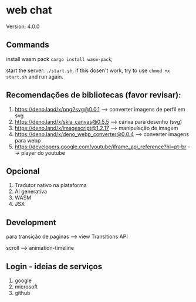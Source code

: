 ﻿# web chat

Version: 4.0.0

## Commands

install wasm pack `cargo install wasm-pack`;

start the server: `./start.sh`, if this dosen't work, try to use `chmod +x start.sh` and run again.

## Recomendações de bibliotecas (favor revisar):

1. https://deno.land/x/png2svg@0.0.1 --> converter imagens de perfil em svg
2. https://deno.land/x/skia_canvas@0.5.5 --> canva para desenho (svg)
3. https://deno.land/x/imagescript@1.2.17 --> manipulação de imagem
4. https://deno.land/x/deno_webp_converter@0.0.4 --> converter imagens para webp
5. https://developers.google.com/youtube/iframe_api_reference?hl=pt-br --> player do youtube

## Opcional

1. Tradutor nativo na plataforma
2. AI generativa
3. WASM
4. JSX

## Development

para transição de paginas --> view Transitions API

scroll --> animation-timeline

## Login - ideias de serviços

1. google
2. microsoft
3. github
